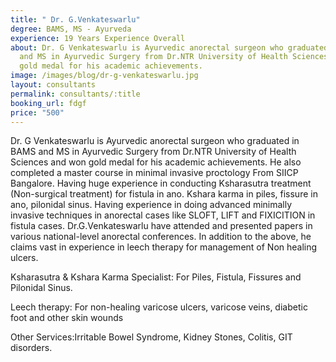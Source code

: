 ```yaml
---
title: " Dr. G.Venkateswarlu"
degree: BAMS, MS - Ayurveda
experience: 19 Years Experience Overall
about: Dr. G Venkateswarlu is Ayurvedic anorectal surgeon who graduated in BAMS
  and MS in Ayurvedic Surgery from Dr.NTR University of Health Sciences and won
  gold medal for his academic achievements.
image: /images/blog/dr-g-venkateswarlu.jpg
layout: consultants
permalink: consultants/:title
booking_url: fdgf
price: "500"
---
```

Dr. G Venkateswarlu is Ayurvedic anorectal surgeon who graduated in BAMS and MS in Ayurvedic Surgery from Dr.NTR University of Health Sciences and won gold medal for his academic achievements. He also completed a master course in minimal invasive proctology From SIICP Bangalore. Having huge experience in conducting Ksharasutra treatment (Non-surgical treatment) for fistula in ano. Kshara karma in piles, fissure in ano, pilonidal sinus. Having experience in doing advanced minimally invasive techniques in anorectal cases like SLOFT, LIFT and FIXICITION in fistula cases. Dr.G.Venkateswarlu have attended and presented papers in various national-level anorectal conferences. In addition to the above, he claims vast in experience in leech therapy for management of Non healing ulcers.

Ksharasutra & Kshara Karma Specialist: For Piles, Fistula, Fissures and Pilonidal Sinus.

Leech therapy: For non-healing varicose ulcers, varicose veins, diabetic foot and other skin wounds

Other Services:Irritable Bowel Syndrome, Kidney Stones, Colitis, GIT disorders.
